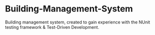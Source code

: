 # Building-Management-System
Building management system, created to gain experience with the NUnit testing framework & Test-Driven Development.
